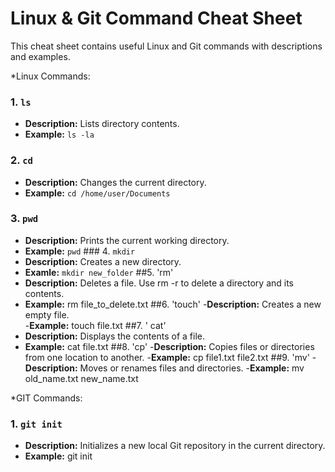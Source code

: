 


# Linux & Git Command Cheat Sheet

This cheat sheet contains useful Linux and Git commands with descriptions and examples.

*Linux Commands:
### 1. `ls`
- **Description:** Lists directory contents.
- **Example:** `ls -la`
### 2. `cd`
- **Description:** Changes the current directory.
- **Example:** `cd /home/user/Documents`
### 3. `pwd`
- **Description:** Prints the current working directory.
- **Example:** `pwd`                                                                                       ### 4. `mkdir`
- **Description:** Creates a new directory.
- **Examle:** `mkdir new_folder`
##5. 'rm'
- **Description:** Deletes a file. Use rm -r to delete a directory and its contents.
- **Example:** rm file_to_delete.txt
##6. 'touch'
-**Description:** Creates a new empty file.  
-**Example:** touch file.txt
##7. ' cat'
- **Description:** Displays the contents of a file.  
- **Example:** cat file.txt
##8. 'cp'
-**Description:** Copies files or directories from one location to another.
-**Example:** cp file1.txt file2.txt
##9. 'mv'
-**Description:** Moves or renames files and directories. 
-**Example:** mv old_name.txt new_name.txt

*GIT Commands:
### 1. `git init`
- **Description:** Initializes a new local Git repository in the current directory.
- **Example:** git init



